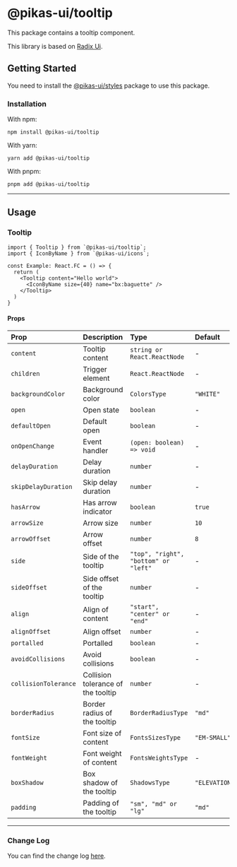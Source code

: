 # @pikas-ui/tooltip

This package contains a tooltip component.

This library is based on [Radix Ui](https://www.radix-ui.com/).

## Getting Started

You need to install the [@pikas-ui/styles](../styles/README.md) package to use this package.

### Installation

With npm:

```
npm install @pikas-ui/tooltip
```

With yarn:

```
yarn add @pikas-ui/tooltip
```

With pnpm:

```
pnpm add @pikas-ui/tooltip
```

---

## Usage

### Tooltip
```tsx
import { Tooltip } from `@pikas-ui/tooltip`;
import { IconByName } from `@pikas-ui/icons`;

const Example: React.FC = () => {
  return (
    <Tooltip content="Hello world">
      <IconByName size={40} name="bx:baguette" />
    </Tooltip>
  )
}
```

#### Props

| Prop                 | Description                        | Type                                 | Default         |
| :------------------- | :--------------------------------- | :----------------------------------- | :-------------- |
| `content`            | Tooltip content                    | `string or React.ReactNode`          | -               |
| `children`           | Trigger element                    | `React.ReactNode`                    | -               |
| `backgroundColor`    | Background color                   | `ColorsType`                         | `"WHITE"`       |
| `open`               | Open state                         | `boolean`                            | -               |
| `defaultOpen`        | Default open                       | `boolean`                            | -               |
| `onOpenChange`       | Event handler                      | `(open: boolean) => void`            | -               |
| `delayDuration`      | Delay duration                     | `number`                             | -               |
| `skipDelayDuration`  | Skip delay duration                | `number`                             | -               |
| `hasArrow`           | Has arrow indicator                | `boolean`                            | `true`          |
| `arrowSize`          | Arrow size                         | `number`                             | `10`            |
| `arrowOffset`        | Arrow offset                       | `number`                             | `8`             |
| `side`               | Side of the tooltip                | `"top", "right", "bottom" or "left"` | -               |
| `sideOffset`         | Side offset of the tooltip         | `number`                             | -               |
| `align`              | Align of content                   | `"start", "center" or "end"`         | -               |
| `alignOffset`        | Align offset                       | `number`                             | -               |
| `portalled`          | Portalled                          | `boolean`                            | -               |
| `avoidCollisions`    | Avoid collisions                   | `boolean`                            | -               |
| `collisionTolerance` | Collision tolerance of the tooltip | `number`                             | -               |
| `borderRadius`       | Border radius of the tooltip       | `BorderRadiusType`                   | `"md"`          |
| `fontSize`           | Font size of content               | `FontsSizesType`                     | `"EM-SMALL"`    |
| `fontWeight`         | Font weight of content             | `FontsWeightsType`                   | -               |
| `boxShadow`          | Box shadow of the tooltip          | `ShadowsType`                        | `"ELEVATION_2"` |
| `padding`            | Padding of the tooltip             | `"sm", "md" or "lg"`                 | `"md"`          |

---

### Change Log
You can find the change log [here](CHANGELOG.md).